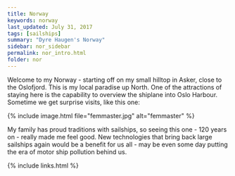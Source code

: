 ```yaml
---
title: Norway
keywords: norway
last_updated: July 31, 2017
tags: [sailships]
summary: "Dyre Haugen's Norway"
sidebar: nor_sidebar
permalink: nor_intro.html
folder: nor
---
```


Welcome to my Norway - starting off on my small hilltop in Asker, close to the Oslofjord.
This is my local paradise up North.
One of the attractions of staying here is the capability to overview
the shiplane into Oslo Harbour.
Sometime we get surprise visits, like this one:

{% include image.html file="femmaster.jpg" alt="femmaster"  %}

My family has proud traditions with sailships, so seeing this one - 120 years on -
really made me feel good. New technologies that bring back large sailships
again would be a benefit for us all - may be even some day putting the era of
motor ship pollution behind us.

{% include links.html %}

